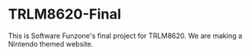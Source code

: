 # TRLM8620-Final
This is Software Funzone's final project for TRLM8620. We are making a Nintendo themed website.
